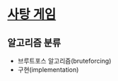 # [사탕 게임](https://www.acmicpc.net/problem/3085)

## 알고리즘 분류
- 브루트포스 알고리즘(bruteforcing)
- 구현(implementation)
